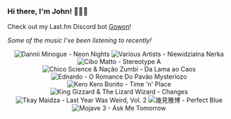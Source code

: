 ### Hi there, I'm John! 🏄🏻‍♂️

Check out my Last.fm Discord bot [Gowon](http://gowon.ca)!

_Some of the music I've been listening to recently!_


<!-- lastfm -->
<p align="center"><img src="https://lastfm.freetls.fastly.net/i/u/64s/26236594556f30e4e2d5ef306fb1206b.jpg" title="Dannii Minogue - Neon Nights"> <img src="https://lastfm.freetls.fastly.net/i/u/64s/15d9884f5a9b417db2de30f811f2088d.jpg" title="Various Artists - Niewidzialna Nerka"> <img src="https://lastfm.freetls.fastly.net/i/u/64s/1f8d90a1650c4471c40da27cc4add578.png" title="Cibo Matto - Stereotype A"> <img src="https://lastfm.freetls.fastly.net/i/u/64s/f209b43811e37a90d93b92156624651f.png" title="Chico Science & Nação Zumbi - Da Lama ao Caos"> <img src="https://lastfm.freetls.fastly.net/i/u/64s/b6a7983f79ee6798d9e82db8c366486d.png" title="Ednardo - O Romance Do Pavão Mysteriozo"> <img src="https://lastfm.freetls.fastly.net/i/u/64s/e873ef3caa501f6270b17c952e5d547f.jpg" title="Kero Kero Bonito - Time 'n' Place"> <img src="https://lastfm.freetls.fastly.net/i/u/64s/39b69b478727d14143bec2207f0b9ac5.jpg" title="King Gizzard & The Lizard Wizard - Changes"> <img src="https://lastfm.freetls.fastly.net/i/u/64s/c2319d7c5c3943f3cc4165c5e0cdab0d.png" title="Tkay Maidza - Last Year Was Weird, Vol. 2"> <img src="https://lastfm.freetls.fastly.net/i/u/64s/bfcfe6bdb50e471a81883725da20a028.png" title="幾見雅博 - Perfect Blue"> <img src="https://lastfm.freetls.fastly.net/i/u/64s/4292cb2a882449959dfd988e45b99a32.jpg" title="Mojave 3 - Ask Me Tomorrow"> </p>

